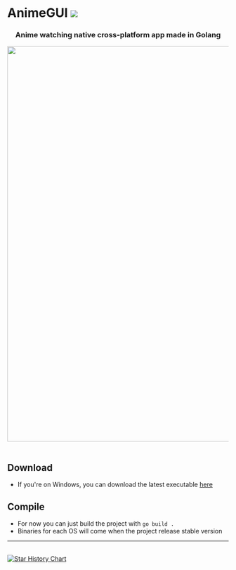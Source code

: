 <h1> AnimeGUI  <img src="https://img.shields.io/badge/Go-2e1c3b?style=for-the-badge&logo=go"> </h1>

<div align="center">
<h3> Anime watching native cross-platform app made in Golang </h3>
<img src="https://github.com/user-attachments/assets/639dd363-8d79-4ddf-816a-380774deba4f" width="900">
</div>
<br>

## Download
- If you're on Windows, you can download the latest executable [here](https://uwu.apologize.fr/download) <br>

## Compile
- For now you can just build the project with `go build .`
- Binaries for each OS will come when the project release stable version<br>

---

<br>
<a href="https://star-history.com/#Apologieze/AnimeGUI&Date">
 <picture>
   <source media="(prefers-color-scheme: dark)" srcset="https://api.star-history.com/svg?repos=Apologieze/AnimeGUI&type=Date&theme=dark" />
   <source media="(prefers-color-scheme: light)" srcset="https://api.star-history.com/svg?repos=Apologieze/AnimeGUI&type=Date" />
   <img alt="Star History Chart" src="https://api.star-history.com/svg?repos=Apologieze/AnimeGUI&type=Date" />
 </picture>
</a>
